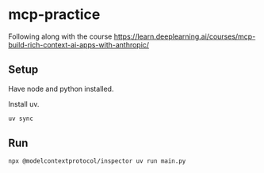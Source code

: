 # mcp-practice

Following along with the course <https://learn.deeplearning.ai/courses/mcp-build-rich-context-ai-apps-with-anthropic/>

## Setup

Have node and python installed.

Install uv.

```bash
uv sync
```

## Run

```bash
npx @modelcontextprotocol/inspector uv run main.py
```
